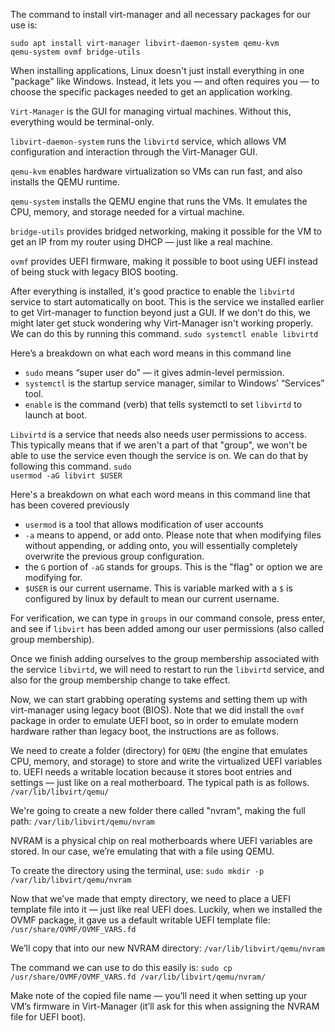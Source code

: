 The command to install virt-manager and all necessary packages for our use is:

<code>sudo apt install virt-manager libvirt-daemon-system qemu-kvm qemu-system ovmf bridge-utils</code>

When installing applications, Linux doesn't just install everything in one "package" like Windows. Instead, it lets you — and often requires you — to choose the specific packages needed to get an application working.

`Virt-Manager` is the GUI for managing virtual machines. Without this, everything would be terminal-only.

`libvirt-daemon-system` runs the `libvirtd` service, which allows VM configuration and interaction through the Virt-Manager GUI. 

`qemu-kvm` enables hardware virtualization so VMs can run fast, and also installs the QEMU runtime.

`qemu-system` installs the QEMU engine that runs the VMs. It emulates the CPU, memory, and storage needed for a virtual machine.

`bridge-utils` provides bridged networking, making it possible for the VM to get an IP from my router using DHCP — just like a real machine.

`ovmf` provides UEFI firmware, making it possible to boot using UEFI instead of being stuck with legacy BIOS booting.

After everything is installed, it's good practice to enable the `libvirtd` service to start automatically on boot. This is the service we installed earlier to get Virt-manager to function beyond just a GUI. If we don't do this, we might later get stuck wondering why Virt-Manager isn't working properly. We can do this by running this command.
<code>sudo systemctl enable libvirtd</code>

Here’s a breakdown on what each word means in this command line
- `sudo` means “super user do” — it gives admin-level permission.
- `systemctl` is the startup service manager, similar to Windows’ “Services” tool.
- `enable` is the command (verb) that tells systemctl to set `libvirtd` to launch at boot. 

`Libvirtd` is a service that needs also needs user permissions to access. This typically means that if we aren't a part of that "group", we won't be able to use the service even though the service is on. We can do that by following this command. 
<code>sudo usermod -aG libvirt $USER</code>

Here's a breakdown on what each word means in this command line that has been covered previously
- `usermod` is a tool that allows modification of user accounts
- `-a` means to append, or add onto. Please note that when modifying files without appending, or adding onto, you will essentially completely overwrite the previous group configuration.
- the `G` portion of `-aG` stands for groups. This is the "flag" or option we are modifying for.
- `$USER` is our current username. This is variable marked with a `$` is configured by linux by default to mean our current username.

For verification, we can type in `groups` in our command console, press enter, and see if `libvirt` has been added among our user permissions (also called group membership).

Once we finish adding ourselves to the group membership associated with the service `libvirtd`, we will need to restart to run the `libvirtd` service, and also for the group membership change to take effect.

Now, we can start grabbing operating systems and setting them up with virt-manager using legacy boot (BIOS). Note that we did install the `ovmf` package in order to emulate UEFI boot, so in order to emulate modern hardware rather than legacy boot, the instructions are as follows.

We need to create a folder (directory) for `QEMU` (the engine that emulates CPU, memory, and storage) to store and write the virtualized UEFI variables to. UEFI needs a writable location because it stores boot entries and settings — just like on a real motherboard. The typical path is as follows.
<code>/var/lib/libvirt/qemu/</code>
  
We're going to create a new folder there called "nvram", making the full path:
<code>/var/lib/libvirt/qemu/nvram</code>
  
NVRAM is a physical chip on real motherboards where UEFI variables are stored. In our case, we’re emulating that with a file using QEMU.

To create the directory using the terminal, use:
<code>sudo mkdir -p /var/lib/libvirt/qemu/nvram</code>
  
Now that we’ve made that empty directory, we need to place a UEFI template file into it — just like real UEFI does. Luckily, when we installed the OVMF package, it gave us a default writable UEFI template file:
<code>/usr/share/OVMF/OVMF_VARS.fd</code>
  
We’ll copy that into our new NVRAM directory:
<code>/var/lib/libvirt/qemu/nvram</code>
  
The command we can use to do this easily is:
<code>sudo cp /usr/share/OVMF/OVMF_VARS.fd /var/lib/libvirt/qemu/nvram/</code>
  
Make note of the copied file name — you’ll need it when setting up your VM’s firmware in Virt-Manager (it’ll ask for this when assigning the NVRAM file for UEFI boot).
